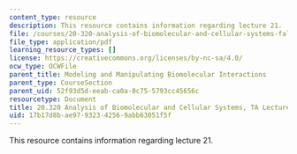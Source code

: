 ```yaml
---
content_type: resource
description: This resource contains information regarding lecture 21.
file: /courses/20-320-analysis-of-biomolecular-and-cellular-systems-fall-2012/17b17d8bae97932342569abb63051f5f_MIT20_320F12_Lecture21.pdf
file_type: application/pdf
learning_resource_types: []
license: https://creativecommons.org/licenses/by-nc-sa/4.0/
ocw_type: OCWFile
parent_title: Modeling and Manipulating Biomolecular Interactions
parent_type: CourseSection
parent_uid: 52f93d5d-eeab-ca0a-0c75-5793cc45656c
resourcetype: Document
title: 20.320 Analysis of Biomolecular and Cellular Systems, TA Lecture Note 21
uid: 17b17d8b-ae97-9323-4256-9abb63051f5f
---
```

This resource contains information regarding lecture 21.